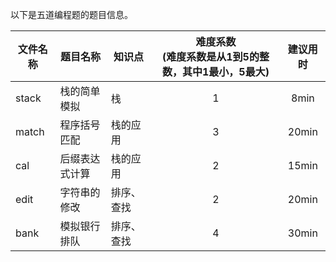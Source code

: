  以下是五道编程题的题目信息。
    
  | 文件名称 | 题目名称 | 知识点 | 难度系数<br>(难度系数是从1到5的整数，其中1最小，5最大) | 建议用时 |
  | -------- | -------- | ------ | :--------: | :--------: |
  |stack|栈的简单模拟|栈|1|8min|
  |match|程序括号匹配|栈的应用|3|20min|
  |cal|后缀表达式计算|栈的应用|2|15min|
  |edit|字符串的修改|排序、查找|2|20min|
  |bank|模拟银行排队|排序、查找|4|30min|
